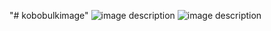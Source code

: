 "# kobobulkimage" 
![image description](https://i.imgur.com/ERcgtsl.png)
![image description](https://i.imgur.com/mn36lB9.png)
